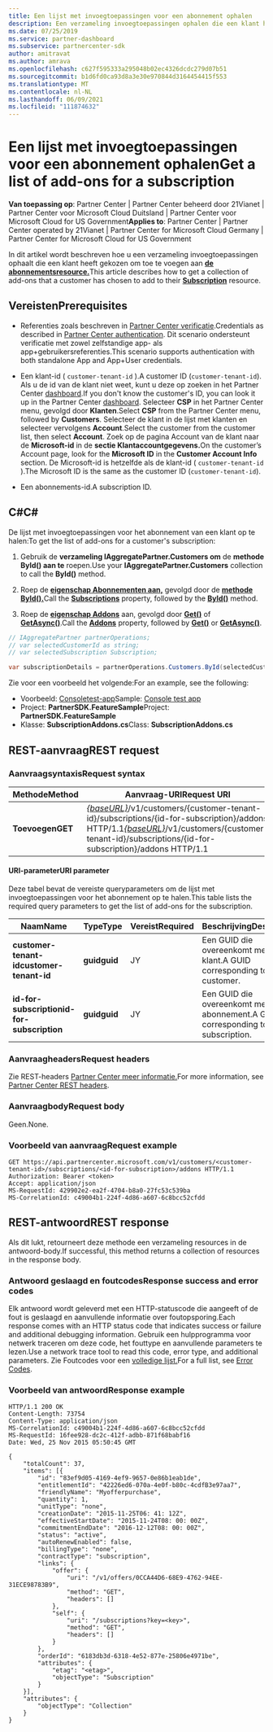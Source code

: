 ```yaml
---
title: Een lijst met invoegtoepassingen voor een abonnement ophalen
description: Een verzameling invoegtoepassingen ophalen die een klant heeft gekozen om toe te voegen aan het abonnement.
ms.date: 07/25/2019
ms.service: partner-dashboard
ms.subservice: partnercenter-sdk
author: amitravat
ms.author: amrava
ms.openlocfilehash: c627f595333a295048b02ec4326dcdc279d07b51
ms.sourcegitcommit: b1d6fd0ca93d8a3e30e970844d3164454415f553
ms.translationtype: MT
ms.contentlocale: nl-NL
ms.lasthandoff: 06/09/2021
ms.locfileid: "111874632"
---
```

# <a name="get-a-list-of-add-ons-for-a-subscription"></a><span data-ttu-id="bc6e4-103">Een lijst met invoegtoepassingen voor een abonnement ophalen</span><span class="sxs-lookup"><span data-stu-id="bc6e4-103">Get a list of add-ons for a subscription</span></span>

<span data-ttu-id="bc6e4-104">**Van toepassing op**: Partner Center | Partner Center beheerd door 21Vianet | Partner Center voor Microsoft Cloud Duitsland | Partner Center voor Microsoft Cloud for US Government</span><span class="sxs-lookup"><span data-stu-id="bc6e4-104">**Applies to**: Partner Center | Partner Center operated by 21Vianet | Partner Center for Microsoft Cloud Germany | Partner Center for Microsoft Cloud for US Government</span></span>

<span data-ttu-id="bc6e4-105">In dit artikel wordt beschreven hoe u een verzameling invoegtoepassingen ophaalt die een klant heeft gekozen om toe te voegen aan **[de abonnementsresource.](subscription-resources.md)**</span><span class="sxs-lookup"><span data-stu-id="bc6e4-105">This article describes how to get a collection of add-ons that a customer has chosen to add to their **[Subscription](subscription-resources.md)** resource.</span></span>

## <a name="prerequisites"></a><span data-ttu-id="bc6e4-106">Vereisten</span><span class="sxs-lookup"><span data-stu-id="bc6e4-106">Prerequisites</span></span>

- <span data-ttu-id="bc6e4-107">Referenties zoals beschreven in [Partner Center verificatie](partner-center-authentication.md).</span><span class="sxs-lookup"><span data-stu-id="bc6e4-107">Credentials as described in [Partner Center authentication](partner-center-authentication.md).</span></span> <span data-ttu-id="bc6e4-108">Dit scenario ondersteunt verificatie met zowel zelfstandige app- als app+gebruikersreferenties.</span><span class="sxs-lookup"><span data-stu-id="bc6e4-108">This scenario supports authentication with both standalone App and App+User credentials.</span></span>

- <span data-ttu-id="bc6e4-109">Een klant-id ( `customer-tenant-id` ).</span><span class="sxs-lookup"><span data-stu-id="bc6e4-109">A customer ID (`customer-tenant-id`).</span></span> <span data-ttu-id="bc6e4-110">Als u de id van de klant niet weet, kunt u deze op zoeken in het Partner Center [dashboard](https://partner.microsoft.com/dashboard).</span><span class="sxs-lookup"><span data-stu-id="bc6e4-110">If you don't know the customer's ID, you can look it up in the Partner Center [dashboard](https://partner.microsoft.com/dashboard).</span></span> <span data-ttu-id="bc6e4-111">Selecteer **CSP** in het Partner Center menu, gevolgd door **Klanten**.</span><span class="sxs-lookup"><span data-stu-id="bc6e4-111">Select **CSP** from the Partner Center menu, followed by **Customers**.</span></span> <span data-ttu-id="bc6e4-112">Selecteer de klant in de lijst met klanten en selecteer vervolgens **Account**.</span><span class="sxs-lookup"><span data-stu-id="bc6e4-112">Select the customer from the customer list, then select **Account**.</span></span> <span data-ttu-id="bc6e4-113">Zoek op de pagina Account van de klant naar de **Microsoft-id** in de **sectie Klantaccountgegevens.**</span><span class="sxs-lookup"><span data-stu-id="bc6e4-113">On the customer’s Account page, look for the **Microsoft ID** in the **Customer Account Info** section.</span></span> <span data-ttu-id="bc6e4-114">De Microsoft-id is hetzelfde als de klant-id ( `customer-tenant-id` ).</span><span class="sxs-lookup"><span data-stu-id="bc6e4-114">The Microsoft ID is the same as the customer ID  (`customer-tenant-id`).</span></span>

- <span data-ttu-id="bc6e4-115">Een abonnements-id.</span><span class="sxs-lookup"><span data-stu-id="bc6e4-115">A subscription ID.</span></span>

## <a name="c"></a><span data-ttu-id="bc6e4-116">C\#</span><span class="sxs-lookup"><span data-stu-id="bc6e4-116">C\#</span></span>

<span data-ttu-id="bc6e4-117">De lijst met invoegtoepassingen voor het abonnement van een klant op te halen:</span><span class="sxs-lookup"><span data-stu-id="bc6e4-117">To get the list of add-ons for a customer's subscription:</span></span>

1. <span data-ttu-id="bc6e4-118">Gebruik de **verzameling IAggregatePartner.Customers om** de **methode ById() aan te** roepen.</span><span class="sxs-lookup"><span data-stu-id="bc6e4-118">Use your **IAggregatePartner.Customers** collection to call the **ById()** method.</span></span>

2. <span data-ttu-id="bc6e4-119">Roep de [**eigenschap Abonnementen aan,**](/dotnet/api/microsoft.store.partnercenter.customers.icustomer.subscriptions) gevolgd door de [**methode ById().**](/dotnet/api/microsoft.store.partnercenter.subscriptions.isubscriptioncollection.byid)</span><span class="sxs-lookup"><span data-stu-id="bc6e4-119">Call the [**Subscriptions**](/dotnet/api/microsoft.store.partnercenter.customers.icustomer.subscriptions) property, followed by the [**ById()**](/dotnet/api/microsoft.store.partnercenter.subscriptions.isubscriptioncollection.byid) method.</span></span>

3. <span data-ttu-id="bc6e4-120">Roep de [**eigenschap Addons**](/dotnet/api/microsoft.store.partnercenter.subscriptions.isubscription.addons) aan, gevolgd door [**Get()**](/dotnet/api/microsoft.store.partnercenter.subscriptions.isubscriptionaddoncollection.get) of [**GetAsync()**](/dotnet/api/microsoft.store.partnercenter.subscriptions.isubscriptionaddoncollection.getasync).</span><span class="sxs-lookup"><span data-stu-id="bc6e4-120">Call the [**Addons**](/dotnet/api/microsoft.store.partnercenter.subscriptions.isubscription.addons) property, followed by [**Get()**](/dotnet/api/microsoft.store.partnercenter.subscriptions.isubscriptionaddoncollection.get) or [**GetAsync()**](/dotnet/api/microsoft.store.partnercenter.subscriptions.isubscriptionaddoncollection.getasync).</span></span>

``` csharp
// IAggregatePartner partnerOperations;
// var selectedCustomerId as string;
// var selectedSubscription Subscription;

var subscriptionDetails = partnerOperations.Customers.ById(selectedCustomerId).Subscriptions.ById(selectedSubscription.Id).AddOns.Get();

```

<span data-ttu-id="bc6e4-121">Zie voor een voorbeeld het volgende:</span><span class="sxs-lookup"><span data-stu-id="bc6e4-121">For an example, see the following:</span></span>

- <span data-ttu-id="bc6e4-122">Voorbeeld: [Consoletest-app](console-test-app.md)</span><span class="sxs-lookup"><span data-stu-id="bc6e4-122">Sample: [Console test app](console-test-app.md)</span></span>
- <span data-ttu-id="bc6e4-123">Project: **PartnerSDK.FeatureSample**</span><span class="sxs-lookup"><span data-stu-id="bc6e4-123">Project: **PartnerSDK.FeatureSample**</span></span>
- <span data-ttu-id="bc6e4-124">Klasse: **SubscriptionAddons.cs**</span><span class="sxs-lookup"><span data-stu-id="bc6e4-124">Class: **SubscriptionAddons.cs**</span></span>

## <a name="rest-request"></a><span data-ttu-id="bc6e4-125">REST-aanvraag</span><span class="sxs-lookup"><span data-stu-id="bc6e4-125">REST request</span></span>

### <a name="request-syntax"></a><span data-ttu-id="bc6e4-126">Aanvraagsyntaxis</span><span class="sxs-lookup"><span data-stu-id="bc6e4-126">Request syntax</span></span>

| <span data-ttu-id="bc6e4-127">Methode</span><span class="sxs-lookup"><span data-stu-id="bc6e4-127">Method</span></span>  | <span data-ttu-id="bc6e4-128">Aanvraag-URI</span><span class="sxs-lookup"><span data-stu-id="bc6e4-128">Request URI</span></span>                                                                                                                       |
|---------|-----------------------------------------------------------------------------------------------------------------------------------|
| <span data-ttu-id="bc6e4-129">**Toevoegen**</span><span class="sxs-lookup"><span data-stu-id="bc6e4-129">**GET**</span></span> | <span data-ttu-id="bc6e4-130">[*{baseURL}*](partner-center-rest-urls.md)/v1/customers/{customer-tenant-id}/subscriptions/{id-for-subscription}/addons HTTP/1.1</span><span class="sxs-lookup"><span data-stu-id="bc6e4-130">[*{baseURL}*](partner-center-rest-urls.md)/v1/customers/{customer-tenant-id}/subscriptions/{id-for-subscription}/addons HTTP/1.1</span></span> |

#### <a name="uri-parameter"></a><span data-ttu-id="bc6e4-131">URI-parameter</span><span class="sxs-lookup"><span data-stu-id="bc6e4-131">URI parameter</span></span>

<span data-ttu-id="bc6e4-132">Deze tabel bevat de vereiste queryparameters om de lijst met invoegtoepassingen voor het abonnement op te halen.</span><span class="sxs-lookup"><span data-stu-id="bc6e4-132">This table lists the required query parameters to get the list of add-ons for the subscription.</span></span>

| <span data-ttu-id="bc6e4-133">Naam</span><span class="sxs-lookup"><span data-stu-id="bc6e4-133">Name</span></span>                    | <span data-ttu-id="bc6e4-134">Type</span><span class="sxs-lookup"><span data-stu-id="bc6e4-134">Type</span></span>     | <span data-ttu-id="bc6e4-135">Vereist</span><span class="sxs-lookup"><span data-stu-id="bc6e4-135">Required</span></span> | <span data-ttu-id="bc6e4-136">Beschrijving</span><span class="sxs-lookup"><span data-stu-id="bc6e4-136">Description</span></span>                               |
|-------------------------|----------|----------|-------------------------------------------|
| <span data-ttu-id="bc6e4-137">**customer-tenant-id**</span><span class="sxs-lookup"><span data-stu-id="bc6e4-137">**customer-tenant-id**</span></span>  | <span data-ttu-id="bc6e4-138">**guid**</span><span class="sxs-lookup"><span data-stu-id="bc6e4-138">**guid**</span></span> | <span data-ttu-id="bc6e4-139">J</span><span class="sxs-lookup"><span data-stu-id="bc6e4-139">Y</span></span>        | <span data-ttu-id="bc6e4-140">Een GUID die overeenkomt met de klant.</span><span class="sxs-lookup"><span data-stu-id="bc6e4-140">A GUID corresponding to the customer.</span></span>     |
| <span data-ttu-id="bc6e4-141">**id-for-subscription**</span><span class="sxs-lookup"><span data-stu-id="bc6e4-141">**id-for-subscription**</span></span> | <span data-ttu-id="bc6e4-142">**guid**</span><span class="sxs-lookup"><span data-stu-id="bc6e4-142">**guid**</span></span> | <span data-ttu-id="bc6e4-143">J</span><span class="sxs-lookup"><span data-stu-id="bc6e4-143">Y</span></span>        | <span data-ttu-id="bc6e4-144">Een GUID die overeenkomt met het abonnement.</span><span class="sxs-lookup"><span data-stu-id="bc6e4-144">A GUID corresponding to the subscription.</span></span> |

### <a name="request-headers"></a><span data-ttu-id="bc6e4-145">Aanvraagheaders</span><span class="sxs-lookup"><span data-stu-id="bc6e4-145">Request headers</span></span>

<span data-ttu-id="bc6e4-146">Zie REST-headers [Partner Center meer informatie.](headers.md)</span><span class="sxs-lookup"><span data-stu-id="bc6e4-146">For more information, see [Partner Center REST headers](headers.md).</span></span>

### <a name="request-body"></a><span data-ttu-id="bc6e4-147">Aanvraagbody</span><span class="sxs-lookup"><span data-stu-id="bc6e4-147">Request body</span></span>

<span data-ttu-id="bc6e4-148">Geen.</span><span class="sxs-lookup"><span data-stu-id="bc6e4-148">None.</span></span>

### <a name="request-example"></a><span data-ttu-id="bc6e4-149">Voorbeeld van aanvraag</span><span class="sxs-lookup"><span data-stu-id="bc6e4-149">Request example</span></span>

```http
GET https://api.partnercenter.microsoft.com/v1/customers/<customer-tenant-id>/subscriptions/<id-for-subscription>/addons HTTP/1.1
Authorization: Bearer <token>
Accept: application/json
MS-RequestId: 429902e2-ea2f-4704-b8a0-27fc53c539ba
MS-CorrelationId: c49004b1-224f-4d86-a607-6c8bcc52cfdd
```

## <a name="rest-response"></a><span data-ttu-id="bc6e4-150">REST-antwoord</span><span class="sxs-lookup"><span data-stu-id="bc6e4-150">REST response</span></span>

<span data-ttu-id="bc6e4-151">Als dit lukt, retourneert deze methode een verzameling resources in de antwoord-body.</span><span class="sxs-lookup"><span data-stu-id="bc6e4-151">If successful, this method returns a collection of resources in the response body.</span></span>

### <a name="response-success-and-error-codes"></a><span data-ttu-id="bc6e4-152">Antwoord geslaagd en foutcodes</span><span class="sxs-lookup"><span data-stu-id="bc6e4-152">Response success and error codes</span></span>

<span data-ttu-id="bc6e4-153">Elk antwoord wordt geleverd met een HTTP-statuscode die aangeeft of de fout is geslaagd en aanvullende informatie over foutopsporing.</span><span class="sxs-lookup"><span data-stu-id="bc6e4-153">Each response comes with an HTTP status code that indicates success or failure and additional debugging information.</span></span> <span data-ttu-id="bc6e4-154">Gebruik een hulpprogramma voor netwerk traceren om deze code, het fouttype en aanvullende parameters te lezen.</span><span class="sxs-lookup"><span data-stu-id="bc6e4-154">Use a network trace tool to read this code, error type, and additional parameters.</span></span> <span data-ttu-id="bc6e4-155">Zie Foutcodes voor een [volledige lijst.](error-codes.md)</span><span class="sxs-lookup"><span data-stu-id="bc6e4-155">For a full list, see [Error Codes](error-codes.md).</span></span>

### <a name="response-example"></a><span data-ttu-id="bc6e4-156">Voorbeeld van antwoord</span><span class="sxs-lookup"><span data-stu-id="bc6e4-156">Response example</span></span>

```http
HTTP/1.1 200 OK
Content-Length: 73754
Content-Type: application/json
MS-CorrelationId: c49004b1-224f-4d86-a607-6c8bcc52cfdd
MS-RequestId: 16fee928-dc2c-412f-adbb-871f68babf16
Date: Wed, 25 Nov 2015 05:50:45 GMT

{
    "totalCount": 37,
    "items": [{
        "id": "83ef9d05-4169-4ef9-9657-0e86b1eab1de",
        "entitlementId": "42226ed6-070a-4e0f-b80c-4cdfB3e97aa7",
        "friendlyName": "Myofferpurchase",
        "quantity": 1,
        "unitType": "none",
        "creationDate": "2015-11-25T06: 41: 12Z",
        "effectiveStartDate": "2015-11-24T08: 00: 00Z",
        "commitmentEndDate": "2016-12-12T08: 00: 00Z",
        "status": "active",
        "autoRenewEnabled": false,
        "billingType": "none",
        "contractType": "subscription",
        "links": {
            "offer": {
                "uri": "/v1/offers/0CCA44D6-68E9-4762-94EE-31ECE98783B9",
                "method": "GET",
                "headers": []
            },
            "self": {
                "uri": "/subscriptions?key=<key>",
                "method": "GET",
                "headers": []
            }
        },
        "orderId": "6183db3d-6318-4e52-877e-25806e4971be",
        "attributes": {
            "etag": "<etag>",
            "objectType": "Subscription"
        }
    }],
    "attributes": {
        "objectType": "Collection"
    }
}
```
